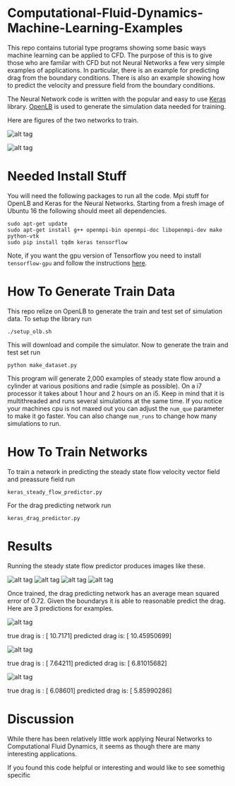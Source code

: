 # Computational-Fluid-Dynamics-Machine-Learning-Examples
This repo contains tutorial type programs showing some basic ways machine learning can be applied to CFD. The purpose of this is to give those who are familar with CFD but not Neural Networks a few very simple examples of applications. In particular, there is an example for predicting drag from the boundary conditions. There is also an example showing how to predict the velocity and pressure field from the boundary conditions.

The Neural Network code is written with the popular and easy to use [Keras](https://keras.io/) library. [OpenLB](http://optilb.org/openlb/) is used to generate the simulation data needed for training.

Here are figures of the two networks to train.

![alt tag](https://github.com/loliverhennigh/Computational-Fluid-Dynamics-Machine-Learning-Examples/blob/master/figs/drag-predictor-network.jpg)

![alt tag](https://github.com/loliverhennigh/Computational-Fluid-Dynamics-Machine-Learning-Examples/blob/master/figs/steady-state-flow-predicting-networ.jpg)

# Needed Install Stuff

You will need the following packages to run all the code. Mpi stuff for OpenLB and Keras for the Neural Networks. Starting from a fresh image of Ubuntu 16 the following should meet all dependencies.

```
sudo apt-get update
sudo apt-get install g++ openmpi-bin openmpi-doc libopenmpi-dev make python-vtk
sudo pip install tqdm keras tensorflow
```

Note, if you want the gpu version of Tensorflow you need to install `tensorflow-gpu` and follow the instructions [here](https://www.tensorflow.org/install/install_linux).

# How To Generate Train Data

This repo relize on OpenLB to generate the train and test set of simulation data. To setup the library run
```
./setup_olb.sh
```
This will download and compile the simulator. Now to generate the train and test set run
```
python make_dataset.py
```
This program will generate 2,000 examples of steady state flow around a cylinder at various positions and radie (simple as possible). On a i7 processor it takes about 1 hour and 2 hours on an i5. Keep in mind that it is multithreaded and runs several simulations at the same time. If you notice your machines cpu is not maxed out you can adjust the `num_que` parameter to make it go faster. You can also change `num_runs` to change how many simulations to run.

# How To Train Networks


To train a network in predicting the steady state flow velocity vector field and preassure field run
```
keras_steady_flow_predictor.py
```
For the drag predicting network run
```
keras_drag_predictor.py
```

# Results

Running the steady state flow predictor produces images like these. 

![alt tag](https://github.com/loliverhennigh/Computational-Fluid-Dynamics-Machine-Learning-Examples/blob/master/figs/steady_state_flow_1.png)
![alt tag](https://github.com/loliverhennigh/Computational-Fluid-Dynamics-Machine-Learning-Examples/blob/master/figs/steady_state_flow_2.png)
![alt tag](https://github.com/loliverhennigh/Computational-Fluid-Dynamics-Machine-Learning-Examples/blob/master/figs/steady_state_flow_3.png)
![alt tag](https://github.com/loliverhennigh/Computational-Fluid-Dynamics-Machine-Learning-Examples/blob/master/figs/steady_state_flow_4.png)

Once trained, the drag predicting network has an average mean squared error of 0.72. Given the boundarys it is able to reasonable predict the drag. Here are 3 predictions for examples.

![alt tag](https://github.com/loliverhennigh/Computational-Fluid-Dynamics-Machine-Learning-Examples/blob/master/figs/drag_1.png)

true drag is     : [ 10.7171]
predicted drag is: [ 10.45950699]


![alt tag](https://github.com/loliverhennigh/Computational-Fluid-Dynamics-Machine-Learning-Examples/blob/master/figs/drag_2.png)

true drag is     : [ 7.64211]
predicted drag is: [ 6.81015682]

![alt tag](https://github.com/loliverhennigh/Computational-Fluid-Dynamics-Machine-Learning-Examples/blob/master/figs/drag_3.png)

true drag is     : [ 6.08601]
predicted drag is: [ 5.85990286]

# Discussion

While there has been relatively little work applying Neural Networks to Computational Fluid Dynamics, it seems as though there are many interesting applications. 

If you found this code helpful or interesting and would like to see somethig specific

